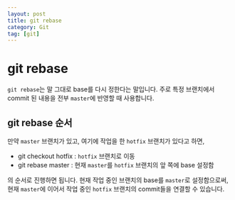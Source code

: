 ```yaml
---
layout: post
title: git rebase
category: Git
tag: [git]
---
```

# git rebase

`git rebase`는 말 그대로 base를 다시 정한다는 말입니다. 
주로 특정 브랜치에서 commit 된 내용을 전부 `master`에 반영할 때 사용합니다.

## git rebase 순서

만약 `master` 브랜치가 있고, 여기에 작업을 한 `hotfix` 브랜치가 있다고 하면,

- git checkout hotfix : `hotfix` 브랜치로 이동
- git rebase master : 현재 `master`를 `hotfix` 브랜치의 앞 쪽에 base 설정함

의 순서로 진행하면 됩니다. 현재 작업 중인 브랜치의 base를 `master`로 설정함으로써, 현재 `master`에 이어서 작업 중인 `hotfix` 브랜치의 commit들을 연결할 수 있습니다.